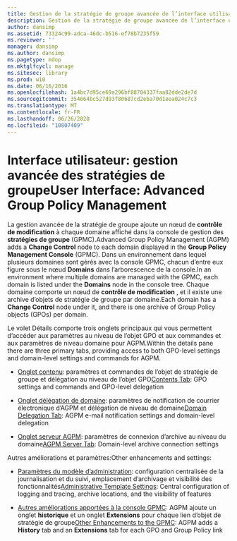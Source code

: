 ```yaml
---
title: Gestion de la stratégie de groupe avancée de l’interface utilisateur
description: Gestion de la stratégie de groupe avancée de l’interface utilisateur
author: dansimp
ms.assetid: 73324c99-adca-46dc-b516-ef78b7235f59
ms.reviewer: ''
manager: dansimp
ms.author: dansimp
ms.pagetype: mdop
ms.mktglfcycl: manage
ms.sitesec: library
ms.prod: w10
ms.date: 06/16/2016
ms.openlocfilehash: 1a4bc7d95ce69a296bf88704337faa82dde2de7d
ms.sourcegitcommit: 354664bc527d93f80687cd2eba70d1eea024c7c3
ms.translationtype: MT
ms.contentlocale: fr-FR
ms.lasthandoff: 06/26/2020
ms.locfileid: "10807409"
---
```

# <span data-ttu-id="a07be-103">Interface utilisateur: gestion avancée des stratégies de groupe</span><span class="sxs-lookup"><span data-stu-id="a07be-103">User Interface: Advanced Group Policy Management</span></span>


<span data-ttu-id="a07be-104">La gestion avancée de la stratégie de groupe ajoute un nœud de **contrôle de modification** à chaque domaine affiché dans la console de gestion des **stratégies de groupe** (GPMC).</span><span class="sxs-lookup"><span data-stu-id="a07be-104">Advanced Group Policy Management (AGPM) adds a **Change Control** node to each domain displayed in the **Group Policy Management Console** (GPMC).</span></span> <span data-ttu-id="a07be-105">Dans un environnement dans lequel plusieurs domaines sont gérés avec la console GPMC, chacun d’entre eux figure sous le nœud **Domains** dans l’arborescence de la console.</span><span class="sxs-lookup"><span data-stu-id="a07be-105">In an environment where multiple domains are managed with the GPMC, each domain is listed under the **Domains** node in the console tree.</span></span> <span data-ttu-id="a07be-106">Chaque domaine comporte un nœud de **contrôle de modification** , et il existe une archive d’objets de stratégie de groupe par domaine.</span><span class="sxs-lookup"><span data-stu-id="a07be-106">Each domain has a **Change Control** node under it, and there is one archive of Group Policy objects (GPOs) per domain.</span></span>

<span data-ttu-id="a07be-107">Le volet Détails comporte trois onglets principaux qui vous permettent d’accéder aux paramètres au niveau de l’objet GPO et aux commandes et aux paramètres de niveau domaine pour AGPM.</span><span class="sxs-lookup"><span data-stu-id="a07be-107">Within the details pane there are three primary tabs, providing access to both GPO-level settings and domain-level settings and commands for AGPM.</span></span>

-   <span data-ttu-id="a07be-108">[Onglet contenu](contents-tab.md): paramètres et commandes de l’objet de stratégie de groupe et délégation au niveau de l’objet GPO</span><span class="sxs-lookup"><span data-stu-id="a07be-108">[Contents Tab](contents-tab.md): GPO settings and commands and GPO-level delegation</span></span>

-   <span data-ttu-id="a07be-109">[Onglet délégation de domaine](domain-delegation-tab.md): paramètres de notification de courrier électronique d’AGPM et délégation de niveau de domaine</span><span class="sxs-lookup"><span data-stu-id="a07be-109">[Domain Delegation Tab](domain-delegation-tab.md): AGPM e-mail notification settings and domain-level delegation</span></span>

-   <span data-ttu-id="a07be-110">[Onglet serveur AGPM](agpm-server-tab.md): paramètres de connexion d’archive au niveau du domaine</span><span class="sxs-lookup"><span data-stu-id="a07be-110">[AGPM Server Tab](agpm-server-tab.md): Domain-level archive connection settings</span></span>

<span data-ttu-id="a07be-111">Autres améliorations et paramètres:</span><span class="sxs-lookup"><span data-stu-id="a07be-111">Other enhancements and settings:</span></span>

-   <span data-ttu-id="a07be-112">[Paramètres du modèle d’administration](administrative-template-settings.md): configuration centralisée de la journalisation et du suivi, emplacement d’archivage et visibilité des fonctionnalités</span><span class="sxs-lookup"><span data-stu-id="a07be-112">[Administrative Template Settings](administrative-template-settings.md): Central configuration of logging and tracing, archive locations, and the visibility of features</span></span>

-   <span data-ttu-id="a07be-113">[Autres améliorations apportées à la console GPMC](other-enhancements-to-the-gpmc.md): AGPM ajoute un onglet **historique** et un onglet **Extensions** pour chaque lien d’objet de stratégie de groupe</span><span class="sxs-lookup"><span data-stu-id="a07be-113">[Other Enhancements to the GPMC](other-enhancements-to-the-gpmc.md): AGPM adds a **History** tab and an **Extensions** tab for each GPO and Group Policy link</span></span>

 

 





